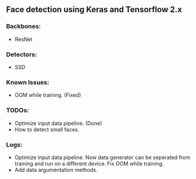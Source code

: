 ## Face detection using Keras and Tensorflow 2.x

### Backbones:
- ResNet

### Detectors:
- SSD

### Known Issues:
- OOM while training. (Fixed)

### TODOs:
- Optimize input data pipeline. (Done)
- How to detect small faces.

### Logs:
- Optimize input data pipeline. Now data generator can be seperated from training and run on a different device. Fix OOM while training.
- Add data argumentation methods.